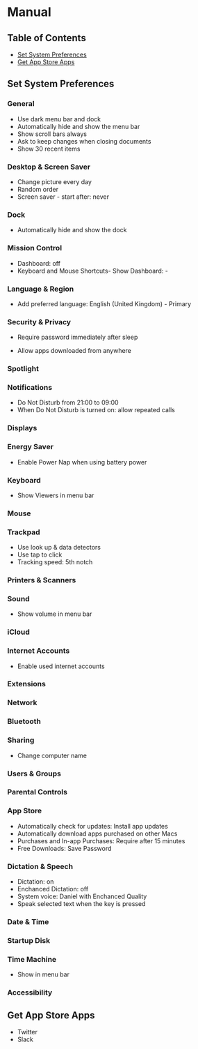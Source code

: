 # Manual

## Table of Contents

- [Set System Preferences](#set-system-preferences)
- [Get App Store Apps](#get-app-store-apps)

## Set System Preferences

### General

- Use dark menu bar and dock
- Automatically hide and show the menu bar
- Show scroll bars always
- Ask to keep changes when closing documents
- Show 30 recent items

### Desktop & Screen Saver
- Change picture every day
- Random order
- Screen saver - start after: never

### Dock

- Automatically hide and show the dock

### Mission Control

- Dashboard: off
- Keyboard and Mouse Shortcuts- Show Dashboard: -

### Language & Region

- Add preferred language: English (United Kingdom) - Primary

### Security & Privacy

- Require password immediately after sleep

- Allow apps downloaded from anywhere

### Spotlight

### Notifications

- Do Not Disturb from 21:00 to 09:00
- When Do Not Disturb is turned on: allow repeated calls

### Displays

### Energy Saver

- Enable Power Nap when using battery power

### Keyboard

- Show Viewers in menu bar

### Mouse

### Trackpad

- Use look up & data detectors
- Use tap to click
- Tracking speed: 5th notch

### Printers & Scanners

### Sound

- Show volume in menu bar

### iCloud

### Internet Accounts

- Enable used internet accounts

### Extensions

### Network

### Bluetooth

### Sharing

- Change computer name

### Users & Groups

### Parental Controls

### App Store

- Automatically check for updates: Install app updates
- Automatically download apps purchased on other Macs
- Purchases and In-app Purchases: Require after 15 minutes
- Free Downloads: Save Password

### Dictation & Speech

- Dictation: on
- Enchanced Dictation: off
- System voice: Daniel with Enchanced Quality
- Speak selected text when the key is pressed

### Date & Time

### Startup Disk

### Time Machine

- Show in menu bar

### Accessibility

## Get App Store Apps

- Twitter
- Slack
